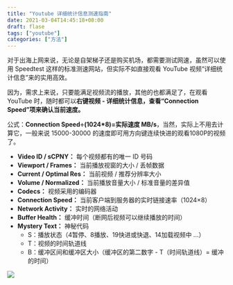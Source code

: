 ```yaml
---
title: "Youtube 详细统计信息测速指南"
date: 2021-03-04T14:45:18+08:00
draft: flase
tags: ["youtube"]
categories: ["方法"]
---
```


对于出海上网来说，无论是自架梯子还是购买机场，都需要测试网速，虽然可以使用 Speedtest 这样的标准测速网站，但实际不如直接观看 YouTube 视频“详细统计信息”来的实用高效。

因为，需求上来说，只要能满足视频流的播放，其他的也都满足了，在观看 YouTube 时，随时都可以**右键视频 - 详细统计信息，查看“Connection Speed”项来确认当前速度。**

公式：**Connection Speed÷(1024*8)=实际速度 MB/s**，当然，实际上不用去计算它，一般来说 15000-30000 的速度即可用方向键连续快进的观看1080P的视频了。

- **Video ID / sCPNY：** 每个视频都有的唯一 ID 号码
- **Viewport / Frames：** 当前播放视窗的大小 / 丢帧数据
- **Current / Optimal Res：** 当前视频 / 推荐分辨率大小
- **Volume / Normalized：** 当前播放音量大小 / 标准音量的差异值
- **Codecs：** 视频采用的编码器
- **Connection Speed：** 当前客户端到服务器的实时链接速率（1024×8）
- **Network Activity：** 实时的网络活动
- **Buffer Health：** 缓冲时间（断网后视频可以继续播放的时间）
- **Mystery Text：** 神秘代码
	- S：播放状态（4暂停、8播放、19快进或快退、14加载视频中 ...）
	- T：视频的时间轨道线
	- B：缓冲区间和缓冲区大小（缓冲区的第二数字 - T（时间轨道线）= 缓冲的时间）

![](https://gitee.com/nanjishen/Npic/raw/master/img/gzh-end.png)
